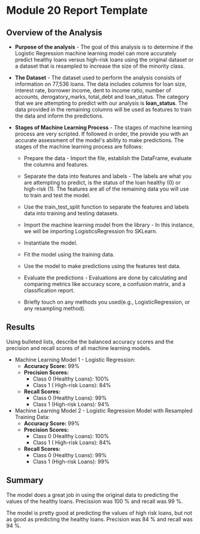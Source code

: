 # Module 20 Report Template

## Overview of the Analysis

 * **Purpose of the analysis** - The goal of this analysis is to determine if the Logistic Regression machine learning model can more accurately predict healthy loans versus high-risk loans using the original dataset or a dataset that is resampled to increase the size of the minority class.
 
*  **The Dataset** - The dataset used to perform the analysis consists of information on 77,536 loans. The data includes columns for loan size, interest rate, borrower income, dent to income ratio, number of accounts, derogatory_marks, total_debt and loan_status. The category that we are attempting to predict with our analysis is **loan_status**. The data provided in the remaining columns will be used as features to train the data and inform the predictions.
	 
* **Stages of Machine Learning Process** - The stages of machine learning process are very scripted. If followed in order, the provide you with an accurate assessment of the model's ability to make predictions. The stages of the machine learning process are follows:
	 
	 * Prepare the data - Import the file, establish the DataFrame, evaluate the columns and features.
	 
	 * Separate the data into features and labels - The labels are what you are attempting to predict, is the status of the loan healthy (0) or high-risk (1). The features are all of the remaining data you will use to train and test the model.
	 
	 * Use the train_test_split function to separate the features and labels data into training and testing datasets.
	 
	 * Import the machine learning model from the library - In this instance, we will be importing LogisticsRegression fro SKLearn.
	 
	 * Instantiate the model.
	 
	 * Fit the model using the training data.
	 
	 * Use the model to make predictions using the features test data.
	 
	 * Evaluate the predictions - Evaluations are done by calculating and comparing metrics like accuracy score, a confusion matrix, and a classification report.
	 
	 * Briefly touch on any methods you used(e.g., LogisticRegression, or any resampling method).
 

## Results

Using bulleted lists, describe the balanced accuracy scores and the precision and recall scores of all machine learning models.

* Machine Learning Model 1 - Logistic Regression:
	*  **Accuracy Score:** 99%
	*  **Precision Scores:**
		*  Class 0 (Healthy Loans): 100%
		* Class 1 ( High-risk Loans): 84%
	* **Recall Scores:**
		*  Class 0 (Healthy Loans): 99%
		*  Class 1 (High-risk Loans): 94%
* Machine Learning Model 2 - Logistic Regression Model with Resampled Training Data:
	* **Accuracy Score:** 99%
	*  **Precision Scores:**
		* Class 0 (Healthy Loans): 100%
		* Class 1 ( High-risk Loans): 84%
	* **Recall Scores:**
		*  Class 0 (Healthy Loans): 99%
		*  Class 1 (High-risk Loans): 99%

## Summary

The model does a great job in using the original data to predicting the values of the healthy loans. Precission was 100 % and recall was 99 %.

The model is pretty good at predicting the values of high risk loans, but not as good as predicting the healthy loans. Precision was 84 % and recall was 94 %.
